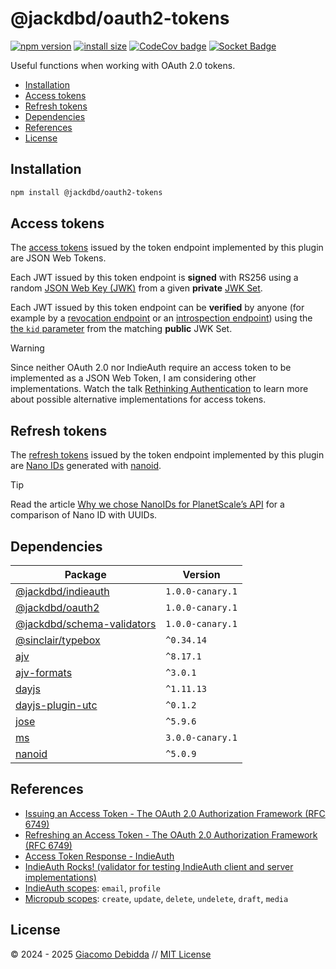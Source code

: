 # @jackdbd/oauth2-tokens

[![npm version](https://badge.fury.io/js/@jackdbd%2Foauth2-tokens.svg)](https://badge.fury.io/js/@jackdbd%2Foauth2-tokens)
[![install size](https://packagephobia.com/badge?p=@jackdbd/oauth2-tokens)](https://packagephobia.com/result?p=@jackdbd/oauth2-tokens)
[![CodeCov badge](https://codecov.io/gh/jackdbd/rapido/graph/badge.svg?token=BpFF8tmBYS)](https://app.codecov.io/gh/jackdbd/rapido?flags%5B0%5D=oauth2-tokens)
[![Socket Badge](https://socket.dev/api/badge/npm/package/@jackdbd/oauth2-tokens)](https://socket.dev/npm/package/@jackdbd/oauth2-tokens)

Useful functions when working with OAuth 2.0 tokens.

- [Installation](#installation)
- [Access tokens](#access-tokens)
- [Refresh tokens](#refresh-tokens)
- [Dependencies](#dependencies)
- [References](#references)
- [License](#license)

## Installation

```sh
npm install @jackdbd/oauth2-tokens
```

## Access tokens

The [access tokens](https://datatracker.ietf.org/doc/html/rfc6749#section-1.4) issued by the token endpoint implemented by this plugin are JSON Web Tokens.

Each JWT issued by this token endpoint is **signed** with RS256 using a random [JSON Web Key (JWK)](https://datatracker.ietf.org/doc/html/rfc7517) from a given **private** [JWK Set](https://datatracker.ietf.org/doc/html/rfc7517#section-5).

Each JWT issued by this token endpoint can be **verified** by anyone (for example by a [revocation endpoint](https://www.rfc-editor.org/rfc/rfc7009) or an [introspection endpoint](https://datatracker.ietf.org/doc/html/rfc7662)) using the [the `kid` parameter](https://datatracker.ietf.org/doc/html/rfc7517#section-4.5) from the matching **public** JWK Set.

> [!WARNING]
> Since neither OAuth 2.0 nor IndieAuth require an access token to be implemented as a JSON Web Token, I am considering other implementations. Watch the talk [Rethinking Authentication](https://youtu.be/VhRbvTdX9Ug?si=nvl3HvbzzdTPCght) to learn more about possible alternative implementations for access tokens.

## Refresh tokens

The [refresh tokens](https://indieauth.spec.indieweb.org/#refresh-tokens) issued by the token endpoint implemented by this plugin are [Nano IDs](https://zelark.github.io/nano-id-cc/) generated with [nanoid](https://github.com/ai/nanoid).

> [!TIP]
> Read the article [Why we chose NanoIDs for PlanetScale’s API](https://planetscale.com/blog/why-we-chose-nanoids-for-planetscales-api) for a comparison of Nano ID with UUIDs.

## Dependencies

| Package | Version |
|---|---|
| [@jackdbd/indieauth](https://www.npmjs.com/package/@jackdbd/indieauth) | `1.0.0-canary.1` |
| [@jackdbd/oauth2](https://www.npmjs.com/package/@jackdbd/oauth2) | `1.0.0-canary.1` |
| [@jackdbd/schema-validators](https://www.npmjs.com/package/@jackdbd/schema-validators) | `1.0.0-canary.1` |
| [@sinclair/typebox](https://www.npmjs.com/package/@sinclair/typebox) | `^0.34.14` |
| [ajv](https://www.npmjs.com/package/ajv) | `^8.17.1` |
| [ajv-formats](https://www.npmjs.com/package/ajv-formats) | `^3.0.1` |
| [dayjs](https://www.npmjs.com/package/dayjs) | `^1.11.13` |
| [dayjs-plugin-utc](https://www.npmjs.com/package/dayjs-plugin-utc) | `^0.1.2` |
| [jose](https://www.npmjs.com/package/jose) | `^5.9.6` |
| [ms](https://www.npmjs.com/package/ms) | `3.0.0-canary.1` |
| [nanoid](https://www.npmjs.com/package/nanoid) | `^5.0.9` |

## References

- [Issuing an Access Token - The OAuth 2.0 Authorization Framework (RFC 6749)](https://datatracker.ietf.org/doc/html/rfc6749#section-5)
- [Refreshing an Access Token - The OAuth 2.0 Authorization Framework (RFC 6749)](https://datatracker.ietf.org/doc/html/rfc6749#section-6)
- [Access Token Response - IndieAuth](https://indieauth.spec.indieweb.org/#access-token-response)
- [IndieAuth Rocks! (validator for testing IndieAuth client and server implementations)](https://indieauth.rocks/)
- [IndieAuth scopes](https://indieweb.org/scope#IndieAuth_Scopes): `email`, `profile`
- [Micropub scopes](https://indieweb.org/scope#Microsub_Scopes): `create`, `update`, `delete`, `undelete`, `draft`, `media`

## License

&copy; 2024 - 2025 [Giacomo Debidda](https://www.giacomodebidda.com/) // [MIT License](https://spdx.org/licenses/MIT.html)

